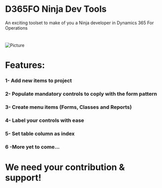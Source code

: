 # D365FO Ninja Dev Tools
An exciting toolset to make of you a Ninja developer in Dynamics 365 For Operations
#
![Picture](https://image-store.slidesharecdn.com/34929004-45eb-46ae-aac2-fc8fd55e50fa-large.png)

# Features:
### 1- Add new items to project
### 2- Populate mandatory controls to coply with the form pattern
### 3- Create menu items (Forms, Classes and Reports)
### 4- Label your controls with ease
### 5- Set table column as index
### 6 -More yet to come...
#
# We need your contribution & support!




